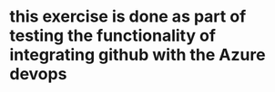 # this exercise is done as part of testing the functionality of integrating github with the Azure devops